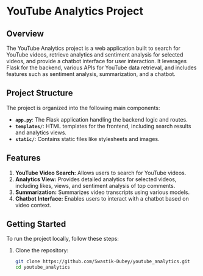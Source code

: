 # YouTube Analytics Project

## Overview

The YouTube Analytics project is a web application built to search for YouTube videos, retrieve analytics and sentiment analysis for selected videos, and provide a chatbot interface for user interaction. It leverages Flask for the backend, various APIs for YouTube data retrieval, and includes features such as sentiment analysis, summarization, and a chatbot.

## Project Structure

The project is organized into the following main components:

- **`app.py`**: The Flask application handling the backend logic and routes.
- **`templates/`**: HTML templates for the frontend, including search results and analytics views.
- **`static/`**: Contains static files like stylesheets and images.

## Features

1. **YouTube Video Search:** Allows users to search for YouTube videos.
2. **Analytics View:** Provides detailed analytics for selected videos, including likes, views, and sentiment analysis of top comments.
3. **Summarization:** Summarizes video transcripts using various models.
4. **Chatbot Interface:** Enables users to interact with a chatbot based on video context.

## Getting Started

To run the project locally, follow these steps:

1. Clone the repository:

   ```bash
   git clone https://github.com/Swastik-Dubey/youtube_analytics.git
   cd youtube_analytics

